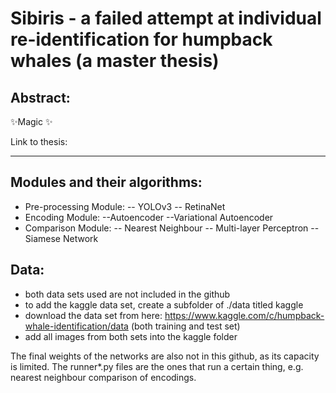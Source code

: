# Sibiris - a failed attempt at individual re-identification for humpback whales (a master thesis)

## Abstract: 
✨Magic ✨

Link to thesis: 

---
## Modules and their algorithms:
- Pre-processing Module:
-- YOLOv3
-- RetinaNet
- Encoding Module:
--Autoencoder 
--Variational Autoencoder
- Comparison Module:
-- Nearest Neighbour
-- Multi-layer Perceptron
-- Siamese Network

## Data:
- both data sets used are not included in the github
- to add the kaggle data set, create a subfolder of ./data titled kaggle
- download the data set from here: https://www.kaggle.com/c/humpback-whale-identification/data (both training and test set) 
- add all images from both sets into the kaggle folder

The final weights of the networks are also not in this github, as its capacity is limited. 
The runner*.py files are the ones that run a certain thing, e.g. nearest neighbour comparison of encodings.
